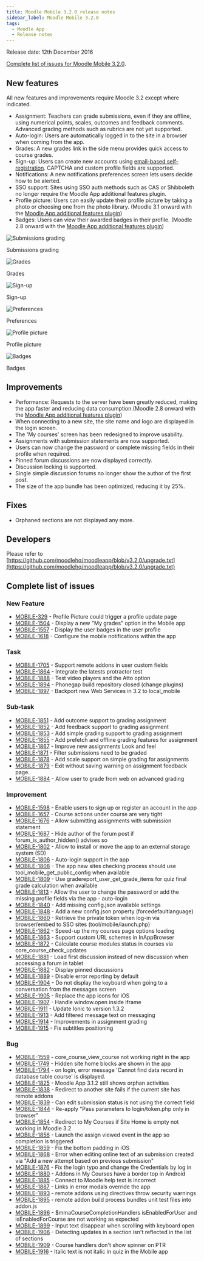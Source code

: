 ```yaml
---
title: Moodle Mobile 3.2.0 release notes
sidebar_label: Moodle Mobile 3.2.0
tags:
  - Moodle App
  - Release notes
---
```


Release date: 12th December 2016

[Complete list of issues for Moodle Mobile 3.2.0](https://tracker.moodle.org/jira/secure/ReleaseNote.jspa?projectId=10070&version=15458).

## New features

All new features and improvements require Moodle 3.2 except where indicated.

- Assignment: Teachers can grade submissions, even if they are offline, using numerical points, scales, outcomes and feedback comments. Advanced grading methods such as rubrics are not yet supported.
- Auto-login: Users are automatically logged in to the site in a browser when coming from the app.
- Grades: A new grades link in the side menu provides quick access to course grades.
- Sign-up: Users can create new accounts using [email-based self-registration](https://docs.moodle.org/en/Email-based_self-registration). CAPTCHA and custom profile fields are supported.
- Notifications: A new notifications preferences screen lets users decide how to be alerted.
- SSO support: Sites using SSO auth methods such as CAS or Shibboleth no longer require the Moodle App additional features plugin.
- Profile picture: Users can easily update their profile picture by taking a photo or choosing one from the photo library. (Moodle 3.1 onward with the [Moodle App additional features plugin](https://moodle.org/plugins/view.php?plugin=local_mobile))
- Badges: Users can view their awarded badges in their profile. (Moodle 2.8 onward with the [Moodle App additional features plugin](https://moodle.org/plugins/view.php?plugin=local_mobile))

<div class="row">
<div class="col" style={{maxWidth: 300}}>

![Submissions grading](./_files/mm32001.png)
<figcaption>Submissions grading</figcaption>
</div>
<div class="col" style={{maxWidth: 300}}>

![Grades](./_files/mm32002.png)
<figcaption>Grades</figcaption>
</div>
<div class="col" style={{maxWidth: 300}}>

![Sign-up](./_files/mm32003.png)
<figcaption>Sign-up</figcaption>
</div>
</div><div class="row">
<div class="col" style={{maxWidth: 300}}>

![Preferences](./_files/mm32004.png)
<figcaption>Preferences</figcaption>
</div>
<div class="col" style={{maxWidth: 300}}>

![Profile picture](./_files/mm32005.png)
<figcaption>Profile picture</figcaption>
</div>
<div class="col" style={{maxWidth: 300}}>

![Badges](./_files/mm32006.png)
<figcaption>Badges</figcaption>
</div>
</div>

## Improvements

- Performance: Requests to the server have been greatly reduced, making the app faster and reducing data consumption.(Moodle 2.8 onward with the [Moodle App additional features plugin](https://moodle.org/plugins/view.php?plugin=local_mobile))
- When connecting to a new site, the site name and logo are displayed in the login screen.
- The 'My courses' screen has been redesigned to improve usability.
- Assignments with submission statements are now supported.
- Users can now change the password or complete missing fields in their profile when required.
- Pinned forum discussions are now displayed correctly.
- Discussion locking is supported.
- Single simple discussion forums no longer show the author of the first post.
- The size of the app bundle has been optimized, reducing it by 25%.

## Fixes

- Orphaned sections are not displayed any more.

## Developers

Please refer to [https://github.com/moodlehq/moodleapp/blob/v3.2.0/upgrade.txt](https://github.com/moodlehq/moodleapp/blob/v3.2.0/upgrade.txt)

## Complete list of issues

### New Feature

- [MOBILE-329](https://tracker.moodle.org/browse/MOBILE-329) - Profile Picture could trigger a profile update page
- [MOBILE-1504](https://tracker.moodle.org/browse/MOBILE-1504) - Display a new "My grades" option in the Mobile app
- [MOBILE-1557](https://tracker.moodle.org/browse/MOBILE-1557) - Display the user badges in the user profile
- [MOBILE-1618](https://tracker.moodle.org/browse/MOBILE-1618) - Configure the mobile notifications within the app

### Task

- [MOBILE-1705](https://tracker.moodle.org/browse/MOBILE-1705) - Support remote addons in user custom fields
- [MOBILE-1864](https://tracker.moodle.org/browse/MOBILE-1864) - Integrate the latests protractor test
- [MOBILE-1888](https://tracker.moodle.org/browse/MOBILE-1888) - Test video players and the Atto option
- [MOBILE-1894](https://tracker.moodle.org/browse/MOBILE-1894) - Phonegap build repository closed (change plugins)
- [MOBILE-1897](https://tracker.moodle.org/browse/MOBILE-1897) - Backport new Web Services in 3.2 to local_mobile

### Sub-task

- [MOBILE-1851](https://tracker.moodle.org/browse/MOBILE-1851) - Add outcome support to grading assignment
- [MOBILE-1852](https://tracker.moodle.org/browse/MOBILE-1852) - Add feedback support to grading assignment
- [MOBILE-1853](https://tracker.moodle.org/browse/MOBILE-1853) - Add simple grading support to grading assignment
- [MOBILE-1855](https://tracker.moodle.org/browse/MOBILE-1855) - Add prefetch and offline grading features for assignment
- [MOBILE-1867](https://tracker.moodle.org/browse/MOBILE-1867) - Improve new assignments Look and feel
- [MOBILE-1871](https://tracker.moodle.org/browse/MOBILE-1871) - Filter submissions need to be graded
- [MOBILE-1878](https://tracker.moodle.org/browse/MOBILE-1878) - Add scale support on simple grading for assignments
- [MOBILE-1879](https://tracker.moodle.org/browse/MOBILE-1879) - Exit without saving warning on assignment feedback page.
- [MOBILE-1884](https://tracker.moodle.org/browse/MOBILE-1884) - Allow user to grade from web on advanced grading

### Improvement

<!-- cspell:disable -->

- [MOBILE-1598](https://tracker.moodle.org/browse/MOBILE-1598) - Enable users to sign up or register an account in the app
- [MOBILE-1657](https://tracker.moodle.org/browse/MOBILE-1657) - Course actions under course are very tight
- [MOBILE-1676](https://tracker.moodle.org/browse/MOBILE-1676) - Allow submitting assignments with submission statement
- [MOBILE-1687](https://tracker.moodle.org/browse/MOBILE-1687) - Hide author of the forum post if forum_is_author_hidden() advises so
- [MOBILE-1802](https://tracker.moodle.org/browse/MOBILE-1802) - Allow to install or move the app to an external storage system (SD)
- [MOBILE-1806](https://tracker.moodle.org/browse/MOBILE-1806) - Auto-login support in the app
- [MOBILE-1808](https://tracker.moodle.org/browse/MOBILE-1808) - The app new sites checking process should use tool_mobile_get_public_config when available
- [MOBILE-1809](https://tracker.moodle.org/browse/MOBILE-1809) - Use gradereport_user_get_grade_items for quiz final grade calculation when available
- [MOBILE-1813](https://tracker.moodle.org/browse/MOBILE-1813) - Allow the user to change the password or add the missing profile fields via the app - auto-login
- [MOBILE-1840](https://tracker.moodle.org/browse/MOBILE-1840) - Add missing config.json available settings
- [MOBILE-1848](https://tracker.moodle.org/browse/MOBILE-1848) - Add a new config.json property (forcedefaultlanguage)
- [MOBILE-1860](https://tracker.moodle.org/browse/MOBILE-1860) - Retrieve the private token when log-in via browser/embed to SSO sites (tool/mobile/launch.php)
- [MOBILE-1862](https://tracker.moodle.org/browse/MOBILE-1862) - Speed-up the my courses page options loading
- [MOBILE-1863](https://tracker.moodle.org/browse/MOBILE-1863) - Support custom URL schemes in InAppBrowser
- [MOBILE-1872](https://tracker.moodle.org/browse/MOBILE-1872) - Calculate course modules status in courses via core_course_check_updates
- [MOBILE-1881](https://tracker.moodle.org/browse/MOBILE-1881) - Load first discussion instead of new discussion when accessing a forum in tablet
- [MOBILE-1882](https://tracker.moodle.org/browse/MOBILE-1882) - Display pinned discussions
- [MOBILE-1889](https://tracker.moodle.org/browse/MOBILE-1889) - Disable error reporting by default
- [MOBILE-1904](https://tracker.moodle.org/browse/MOBILE-1904) - Do not display the keyboard when going to a conversation from the messages screen
- [MOBILE-1905](https://tracker.moodle.org/browse/MOBILE-1905) - Replace the app icons for iOS
- [MOBILE-1907](https://tracker.moodle.org/browse/MOBILE-1907) - Handle window.open inside iframe
- [MOBILE-1911](https://tracker.moodle.org/browse/MOBILE-1911) - Update Ionic to version 1.3.2
- [MOBILE-1913](https://tracker.moodle.org/browse/MOBILE-1913) - Add filtered message text on messaging
- [MOBILE-1914](https://tracker.moodle.org/browse/MOBILE-1914) - Improvements in assignment grading
- [MOBILE-1915](https://tracker.moodle.org/browse/MOBILE-1915) - Fix subtitles positioning

<!-- cspell:enable -->

### Bug

- [MOBILE-1559](https://tracker.moodle.org/browse/MOBILE-1559) - core_course_view_course not working right in the app
- [MOBILE-1749](https://tracker.moodle.org/browse/MOBILE-1749) - Hidden site home blocks are shown in the app
- [MOBILE-1794](https://tracker.moodle.org/browse/MOBILE-1794) - on login, error message 'Cannot find data record in database table course' is displayed.
- [MOBILE-1825](https://tracker.moodle.org/browse/MOBILE-1825) - Moodle App 3.1.2 still shows orphan activities
- [MOBILE-1838](https://tracker.moodle.org/browse/MOBILE-1838) - Redirect to another site fails if the current site has remote addons
- [MOBILE-1839](https://tracker.moodle.org/browse/MOBILE-1839) - Can edit submission status is not using the correct field
- [MOBILE-1844](https://tracker.moodle.org/browse/MOBILE-1844) - Re-apply "Pass parameters to login/token.php only in browser"
- [MOBILE-1854](https://tracker.moodle.org/browse/MOBILE-1854) - Redirect to My Courses if Site Home is empty not working in Moodle 3.2
- [MOBILE-1856](https://tracker.moodle.org/browse/MOBILE-1856) - Launch the assign viewed event in the app so completion is triggered
- [MOBILE-1859](https://tracker.moodle.org/browse/MOBILE-1859) - Fix the bottom padding in iOS
- [MOBILE-1868](https://tracker.moodle.org/browse/MOBILE-1868) - Error when editing online text of an submission created via "Add a new attempt based on previous submission"
- [MOBILE-1876](https://tracker.moodle.org/browse/MOBILE-1876) - Fix the login typo and change the Credentials by log in
- [MOBILE-1880](https://tracker.moodle.org/browse/MOBILE-1880) - Addons in My Courses have a border top in Android
- [MOBILE-1885](https://tracker.moodle.org/browse/MOBILE-1885) - Connect to Moodle help text is incorrect
- [MOBILE-1887](https://tracker.moodle.org/browse/MOBILE-1887) - Links in error modals override the app
- [MOBILE-1893](https://tracker.moodle.org/browse/MOBILE-1893) - remote addons using directives throw security warnings
- [MOBILE-1895](https://tracker.moodle.org/browse/MOBILE-1895) - remote addon build process bundles unit test files into addon.js
- [MOBILE-1896](https://tracker.moodle.org/browse/MOBILE-1896) - $mmaCourseCompletionHandlers isEnabledForUser and isEnabledForCourse are not working as expected
- [MOBILE-1899](https://tracker.moodle.org/browse/MOBILE-1899) - Input text disappear when scrolling with keyboard open
- [MOBILE-1906](https://tracker.moodle.org/browse/MOBILE-1906) - Detecting updates in a section isn't reflected in the list of sections
- [MOBILE-1909](https://tracker.moodle.org/browse/MOBILE-1909) - Course handlers don't show spinner on PTR
- [MOBILE-1916](https://tracker.moodle.org/browse/MOBILE-1916) - Italic text is not italic in quiz in the Mobile app
